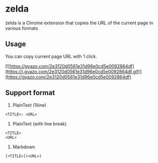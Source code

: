 # zelda
zelda is a Chrome extension that copies the URL of the current page in various formats

## Usage
You can copy current page URL with 1 click.

[![https://gyazo.com/2e3120d0561e31d96e0cd5e0092864df](https://i.gyazo.com/2e3120d0561e31d96e0cd5e0092864df.gif)](https://gyazo.com/2e3120d0561e31d96e0cd5e0092864df)

## Support format

1. PlainText (1liine)

```
<TITLE>: <URL>
```

1. PlainText (with line break)

```
<TITLE>
<URL>
```

1. Markdown

```
[<TITLE>](<URL>)
```